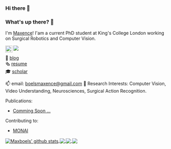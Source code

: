 ### Hi there 👋
### What's up there? 👋

I'm [Maxence](https://maxboels.com/)! I'am a current PhD student at King's College London working on Surgical Robotics and Computer Vision.

<a href=https://www.linkedin.com/in/maxence-boels/>
  <img align="left" alt=Maxboels' LinkedIN" width="22px" src="https://raw.githubusercontent.com/peterthehan/peterthehan/master/assets/linkedin.svg" />
</a>

![](https://visitor-badge.glitch.me/badge?page_id=gianscarpe.gianscarpe)

:book: [blog](https://medium.com/@boelsmaxence)\
:newspaper_roll: [resume](https://github.com/maxboels/maxboels.github.io/blob/main/docs/Maxence_Boels_CV_2021.pdf)\
:mortar_board: [scholar](https://scholar.google.com/citations?user=vM4QTAkAAAAJ&hl=en)

📫 email: boelsmaxence@gmail.com
🔭 Research Interests: Computer Vision, Video Understanding, Neurosciences, Surgical Action Recognition.


Publications:
- [Comming Soon ...]()

Contributing to: 
- [MONAI](https://github.com/Project-MONAI)


<a href="https://github.com/maxboels/github-readme-stats">
  <img align="center" src="https://github-readme-stats.vercel.app/api?username=maxboels&show_icons=true&include_all_commits=true&theme=radical" alt="Maxboels' github stats" />
</a>
<a href="https://github.com/maxboels">

  <img align="center" src="https://github-readme-stats.vercel.app/api/top-langs/?username=maxboels&layout=compact&theme=radical&hide=jupyter%20notebook,html,css,tex" />
</a>

<a href="https://github.com/IIT-PAVIS/lifting_events_to_3d_hpe">
  <img align="center" src="https://github-readme-stats.vercel.app/api/pin/?username=gianscarpe&repo=event-based-monocular-hpe&theme=radical" />
</a>    

<a href="https://github.com/gianscarpe/resume">
  <img align="center" src="https://github-readme-stats.vercel.app/api/pin/?username=gianscarpe&repo=resume&theme=radical" />
</a>    
